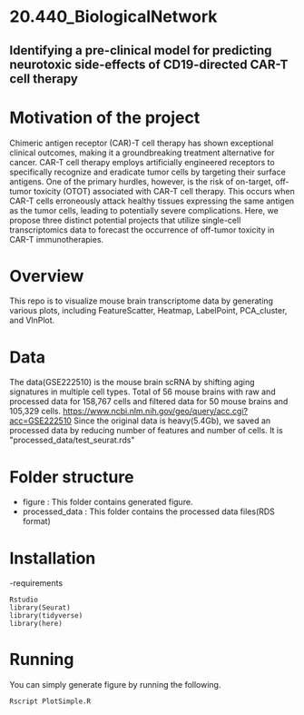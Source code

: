 # 20.440_BiologicalNetwork
## Identifying a pre-clinical model for predicting neurotoxic side-effects of CD19-directed CAR-T cell therapy

# Motivation of the project
Chimeric antigen receptor (CAR)-T cell therapy has shown exceptional clinical outcomes, making it a groundbreaking treatment alternative for cancer. CAR-T cell therapy employs artificially engineered receptors to specifically recognize and eradicate tumor cells by targeting their surface antigens. One of the primary hurdles, however, is the risk of on-target, off-tumor toxicity (OTOT) associated with CAR-T cell therapy. This occurs when CAR-T cells erroneously attack healthy tissues expressing the same antigen as the tumor cells, leading to potentially severe complications. Here, we propose three distinct potential projects that utilize single-cell transcriptomics data to forecast the occurrence of off-tumor toxicity in CAR-T immunotherapies.


# Overview
This repo is to visualize mouse brain transcriptome data by generating various plots, including FeatureScatter, Heatmap, LabelPoint, PCA_cluster, and VlnPlot. 

# Data
The data(GSE222510) is the mouse brain scRNA by shifting aging signatures in multiple cell types. 
Total of 56 mouse brains with raw and processed data for 158,767 cells and filtered data for 50 mouse brains and 105,329 cells.
https://www.ncbi.nlm.nih.gov/geo/query/acc.cgi?acc=GSE222510
Since the original data is heavy(5.4Gb), we saved an processed data by reducing number of features and number of cells. It is "processed_data/test_seurat.rds"

# Folder structure
- figure : This folder contains generated figure. 
- processed_data : This folder contains the processed data files(RDS format)

# Installation
-requirements
```
Rstudio
library(Seurat)
library(tidyverse)
library(here)
```
# Running
You can simply generate figure by running the following.
```
Rscript PlotSimple.R 
```



